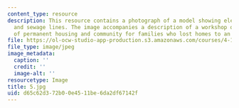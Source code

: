 ```yaml
---
content_type: resource
description: This resource contains a photograph of a model showing electrical, water,
  and sewage lines. The image accompanies a description of a workshop on the design
  of permanent housing and community for families who lost homes to an earthquake.
file: https://ol-ocw-studio-app-production.s3.amazonaws.com/courses/4-170-ecuador-workshop-fall-2006/d65c62d372b00e4511be6da2df67142f_5.jpg
file_type: image/jpeg
image_metadata:
  caption: ''
  credit: ''
  image-alt: ''
resourcetype: Image
title: 5.jpg
uid: d65c62d3-72b0-0e45-11be-6da2df67142f
---
```

